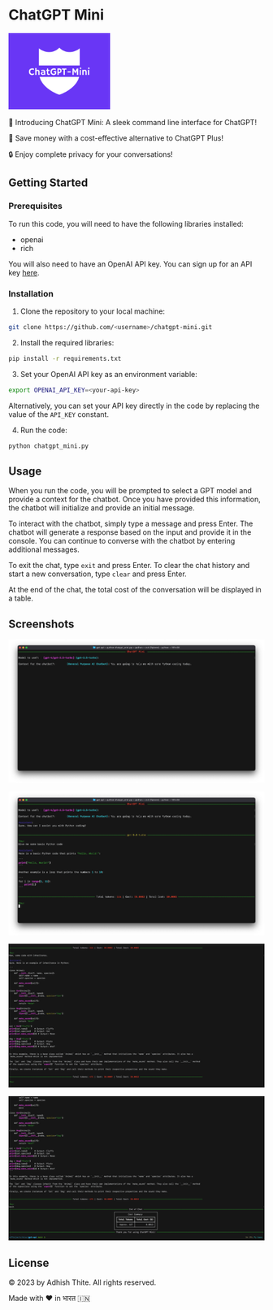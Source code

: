 # ChatGPT Mini

<img src="docs/images/logo.png" alt="Your Project Logo" width="200" height="150">

🚀 Introducing ChatGPT Mini: A sleek command line interface for ChatGPT!

🤑 Save money with a cost-effective alternative to ChatGPT Plus!

🔒 Enjoy complete privacy for your conversations!

## Getting Started

### Prerequisites

To run this code, you will need to have the following libraries installed:

- openai
- rich

You will also need to have an OpenAI API key. You can sign up for an API key [here](https://beta.openai.com/signup/).

### Installation

1. Clone the repository to your local machine:

```bash
git clone https://github.com/<username>/chatgpt-mini.git
```

2. Install the required libraries:

```bash
pip install -r requirements.txt
```

3. Set your OpenAI API key as an environment variable:

```bash
export OPENAI_API_KEY=<your-api-key>
```

Alternatively, you can set your API key directly in the code by replacing the value of the `API_KEY` constant.

4. Run the code:

```bash
python chatgpt_mini.py
```

## Usage

When you run the code, you will be prompted to select a GPT model and provide a context for the chatbot. Once you have
provided this information, the chatbot will initialize and provide an initial message.

To interact with the chatbot, simply type a message and press Enter. The chatbot will generate a response based on the
input and provide it in the console. You can continue to converse with the chatbot by entering additional messages.

To exit the chat, type `exit` and press Enter. To clear the chat history and start a new conversation, type `clear` and
press Enter.

At the end of the chat, the total cost of the conversation will be displayed in a table.

## Screenshots

![](docs/images/step2.png)

![](docs/images/step3.png)

![](docs/images/step4.png)

![](docs/images/step5.png)

## License

&copy; 2023 by Adhish Thite. All rights reserved.

Made with ❤️ in भारत 🇮🇳
